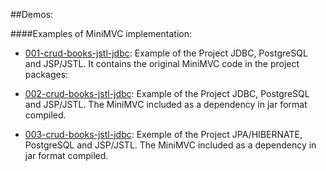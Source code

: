 

##Demos:

####Examples of MiniMVC implementation:

- [001-crud-books-jstl-jdbc](https://github.com/marcoseduardoss/mini-mvc/tree/master/demos/001-crud-books-jstl-jdbc): Example of the Project JDBC, PostgreSQL and JSP/JSTL. It contains the original MiniMVC code in the project packages[](): 

- [002-crud-books-jstl-jdbc](https://github.com/marcoseduardoss/mini-mvc/tree/master/demos/002-crud-books-jstl-jdbc): Example of the Project JDBC, PostgreSQL and JSP/JSTL. The MiniMVC included as a dependency in jar format compiled. 

- [003-crud-books-jstl-jdbc](https://github.com/marcoseduardoss/mini-mvc/tree/master/demos/003-crud-books-jstl-jdbc): Exemple of the Project JPA/HIBERNATE, PostgreSQL and JSP/JSTL. The MiniMVC included as a dependency in jar format compiled. 
